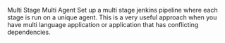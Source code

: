 Multi Stage Multi Agent
Set up a multi stage jenkins pipeline where each stage is run on a unique agent. This is a very useful approach when you have multi language application or application that has conflicting dependencies.